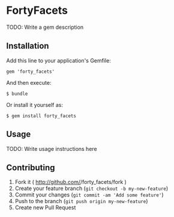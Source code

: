 # FortyFacets

TODO: Write a gem description

## Installation

Add this line to your application's Gemfile:

    gem 'forty_facets'

And then execute:

    $ bundle

Or install it yourself as:

    $ gem install forty_facets

## Usage

TODO: Write usage instructions here

## Contributing

1. Fork it ( http://github.com/<my-github-username>/forty_facets/fork )
2. Create your feature branch (`git checkout -b my-new-feature`)
3. Commit your changes (`git commit -am 'Add some feature'`)
4. Push to the branch (`git push origin my-new-feature`)
5. Create new Pull Request
